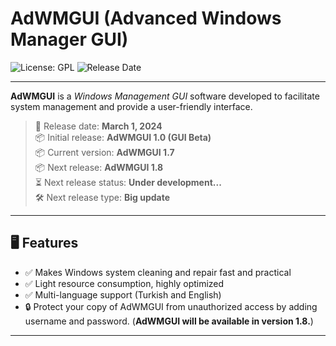 # AdWMGUI (Advanced Windows Manager GUI)

![License: GPL](https://img.shields.io/badge/License-GPL-blue.svg)
![Release Date](https://img.shields.io/badge/Release%20Date-2024--03--01-brightgreen)

---

**AdWMGUI** is a *Windows Management GUI* software developed to facilitate system management and provide a user-friendly interface.  
> 📅 Release date: **March 1, 2024**   
> 📦 Initial release: **AdWMGUI 1.0 (GUI Beta)**   
> 📦 Current version: **AdWMGUI 1.7**   
> 📦 Next release: **AdWMGUI 1.8**   
> ⏳ Next release status: **Under development...**   
> 🛠️ Next release type: **Big update** 

---

## 🖥️ Features

- ✅ Makes Windows system cleaning and repair fast and practical
- ✅ Light resource consumption, highly optimized
- ✅ Multi-language support (Turkish and English)
- 🔒 Protect your copy of AdWMGUI from unauthorized access by adding username and password. (**AdWMGUI will be available in version 1.8.**)

---
